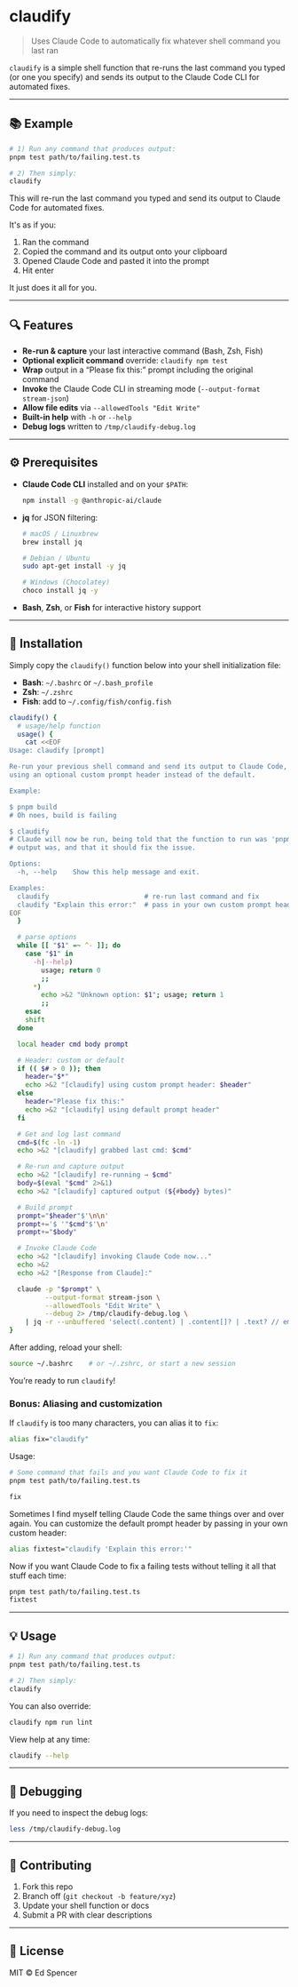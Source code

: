 # claudify

> Uses Claude Code to automatically fix whatever shell command you last ran

`claudify` is a simple shell function that re-runs the last command you typed (or one you specify) and sends its output to the Claude Code CLI for automated fixes.

---

## 📚 Example

```bash
# 1) Run any command that produces output:
pnpm test path/to/failing.test.ts

# 2) Then simply:
claudify
```

This will re-run the last command you typed and send its output to Claude Code for automated fixes.

It's as if you:

1. Ran the command
2. Copied the command and its output onto your clipboard
3. Opened Claude Code and pasted it into the prompt
4. Hit enter

It just does it all for you.

---

## 🔍 Features

- **Re-run & capture** your last interactive command (Bash, Zsh, Fish)
- **Optional explicit command** override: `claudify npm test`
- **Wrap** output in a “Please fix this:” prompt including the original command
- **Invoke** the Claude Code CLI in streaming mode (`--output-format stream-json`)
- **Allow file edits** via `--allowedTools "Edit Write"`
- **Built-in help** with `-h` or `--help`
- **Debug logs** written to `/tmp/claudify-debug.log`

---

## ⚙️ Prerequisites

- **Claude Code CLI** installed and on your `$PATH`:
  ```bash
  npm install -g @anthropic-ai/claude
  ```
- **jq** for JSON filtering:
  ```bash
  # macOS / Linuxbrew
  brew install jq

  # Debian / Ubuntu
  sudo apt-get install -y jq

  # Windows (Chocolatey)
  choco install jq -y
  ```
- **Bash**, **Zsh**, or **Fish** for interactive history support

---

## 🚀 Installation

Simply copy the `claudify()` function below into your shell initialization file:

- **Bash**: `~/.bashrc` or `~/.bash_profile`
- **Zsh**:  `~/.zshrc`
- **Fish**: add to `~/.config/fish/config.fish`

```bash
claudify() {
  # usage/help function
  usage() {
    cat <<EOF
Usage: claudify [prompt]

Re-run your previous shell command and send its output to Claude Code,
using an optional custom prompt header instead of the default.

Example:

$ pnpm build
# Oh noes, build is failing

$ claudify
# Claude will now be run, being told that the function to run was 'pnpm build', what the 
# output was, and that it should fix the issue.

Options:
  -h, --help    Show this help message and exit.

Examples:
  claudify                        # re-run last command and fix
  claudify "Explain this error:"  # pass in your own custom prompt header
EOF
  }

  # parse options
  while [[ "$1" =~ ^- ]]; do
    case "$1" in
      -h|--help)
        usage; return 0
        ;;
      *)
        echo >&2 "Unknown option: $1"; usage; return 1
        ;;
    esac
    shift
  done

  local header cmd body prompt

  # Header: custom or default
  if (( $# > 0 )); then
    header="$*"
    echo >&2 "[claudify] using custom prompt header: $header"
  else
    header="Please fix this:"
    echo >&2 "[claudify] using default prompt header"
  fi

  # Get and log last command
  cmd=$(fc -ln -1)
  echo >&2 "[claudify] grabbed last cmd: $cmd"

  # Re-run and capture output
  echo >&2 "[claudify] re-running → $cmd"
  body=$(eval "$cmd" 2>&1)
  echo >&2 "[claudify] captured output (${#body} bytes)"

  # Build prompt
  prompt="$header"$'\n\n'
  prompt+='$ '"$cmd"$'\n'
  prompt+="$body"

  # Invoke Claude Code
  echo >&2 "[claudify] invoking Claude Code now..."
  echo >&2
  echo >&2 "[Response from Claude]:"

  claude -p "$prompt" \
         --output-format stream-json \
         --allowedTools "Edit Write" \
         --debug 2> /tmp/claudify-debug.log \
    | jq -r --unbuffered 'select(.content) | .content[]? | .text? // empty'
}

```

After adding, reload your shell:
```bash
source ~/.bashrc    # or ~/.zshrc, or start a new session
```

You’re ready to run `claudify`!

### Bonus: Aliasing and customization

If `claudify` is too many characters, you can alias it to `fix`:

```bash
alias fix="claudify"
```

Usage:

```bash
# Some command that fails and you want Claude Code to fix it
pnpm test path/to/failing.test.ts

fix
```

Sometimes I find myself telling Claude Code the same things over and over again. You can customize the default prompt header by passing in your own custom header:

```bash
alias fixtest="claudify 'Explain this error:'"
```

Now if you want Claude Code to fix a failing tests without telling it all that stuff each time:

```bash
pnpm test path/to/failing.test.ts
fixtest
```

---

## 💡 Usage

```bash
# 1) Run any command that produces output:
pnpm test path/to/failing.test.ts

# 2) Then simply:
claudify
```

You can also override:
```bash
claudify npm run lint
```

View help at any time:
```bash
claudify --help
```

---

## 🐛 Debugging

If you need to inspect the debug logs:
```bash
less /tmp/claudify-debug.log
```

---

## 🤝 Contributing

1. Fork this repo
2. Branch off (`git checkout -b feature/xyz`)
3. Update your shell function or docs
4. Submit a PR with clear descriptions

---

## 📄 License

MIT © Ed Spencer
